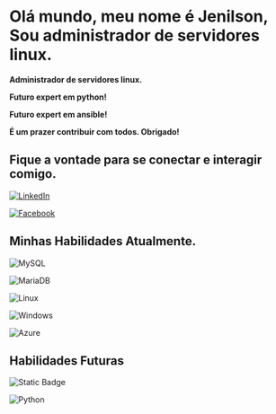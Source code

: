 
# Olá mundo, meu nome é Jenilson, Sou administrador de servidores linux.

**Administrador de servidores linux.**

**Futuro expert em python!** 

**Futuro expert em ansible!**

**É um prazer contribuir com todos. Obrigado!**

## Fique a vontade para se conectar e interagir comigo.
[![LinkedIn](https://img.shields.io/badge/LinkedIn-0077B5?style=for-the-badge&logo=linkedin&logoColor=white)](https://www.linkedin.com/in/jenilson-oliveira-70b406169/)

[![Facebook](https://img.shields.io/badge/Facebook-1877F2?style=for-the-badge&logo=facebook&logoColor=white)](https://www.facebook.com/chakal.derp)

## Minhas Habilidades Atualmente.
![MySQL](https://img.shields.io/badge/MySQL-00000F?style=for-the-badge&logo=mysql&logoColor=white)

![MariaDB](https://img.shields.io/badge/MariaDB-003545?style=for-the-badge&logo=mariadb&logoColor=white)

![Linux](https://img.shields.io/badge/Linux-000?style=for-the-badge&logo=linux&logoColor=FCC624)

![Windows](https://img.shields.io/badge/Windows-000?style=for-the-badge&logo=windows&logoColor=2CA5E0)

![Azure](https://img.shields.io/badge/Azure-blue?style=for-the-badge&logo=microsoft%20azure&logoColor=blue&labelColor=FFFFFF&link=https%3A%2F%2Fimages.app.goo.gl%2FK7PN1jYJd57x4q7A8)

## Habilidades Futuras 

![Static Badge](https://img.shields.io/badge/Ansible-white?style=for-the-badge&logo=ansible&logoColor=black)

![Python](https://img.shields.io/badge/Python-000?style=for-the-badge&logo=python&logoColor=30A3DC)







